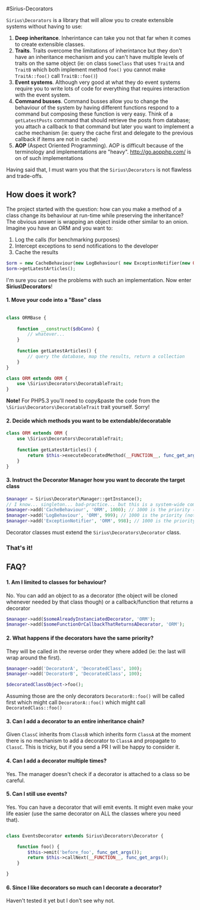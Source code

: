 #Sirius-Decorators

`Sirius\Decorators` is a library that will allow you to create extensible systems without having to use:

1. **Deep inheritance**. Inherintance can take you not that far when it comes to create extensible classes.
2. **Traits**. Traits overcome the limitations of inherintance but they don't have an inheritance mechanism and you can't have multiple levels of traits on the same object (ie: on class `SomeClass` that uses `TraitA` and `TraitB` which both implement method `foo()` you cannot make `TraitA::foo()` call `TraitB::foo()`)
3. **Event systems**. Although very good at what they do event systems require you to write lots of code for everything that requires interaction with the event system.
4. **Command busses**. Command busses allow you to change the behaviour of the system by having different functions respond to a command but composing these function is very easy. Think of a `getLatestPosts` command  that should retrieve the posts from database; you attach a callback to that command but later you want to implement a cache mechanism (ie: query the cache first and delegate to the previous callback if items are not in cache)
5. **AOP** (Aspect Oriented Programming). AOP is difficult because of the terminology and implementations are "heavy". http://go.aopphp.com/ is on of such implementations

Having said that, I must warn you that the `Sirius\Decorators` is not flawless and trade-offs.

## How does it work?

The project started with the question: how can you make a method of a class change its behaviour at run-time while preserving the inheritance? 
The obvious answer is wrapping an object inside other similar to an onion.
Imagine you have an ORM and you want to:

1. Log the calls (for benchmarking purposes)
2. Intercept exceptions to send notifications to the developer
3. Cache the results

```php
$orm = new CacheBehaviour(new LogBehaviour( new ExceptionNotifier(new ORM($dbConn))));
$orm->getLatestArticles(); 
```

I'm sure you can see the problems with such an implementation. Now enter **Sirius\Decorators**!

#### 1. Move your code into a "Base" class

```php

class ORMBase {
	
	function __construct($dbConn) {
		// whatever...
	}
	
	function getLatestArticles() {
		// query the database, map the results, return a collection
	}
}

class ORM extends ORM {
	use \Sirius\Decorators\DecoratableTrait;
}
```

**Note!** For PHP5.3 you'll need to copy&paste the code from the `\Sirius\Decorators\DecoratableTrait` trait yourself. Sorry!

#### 2. Decide which methods you want to be extendable/decoratable

```php
class ORM extends ORM {
	use \Sirius\Decorators\DecoratableTrait;
	
	function getLatestArticles() {
		return $this->executeDecoratedMethod(__FUNCTION__, func_get_args());
	}
}
```

#### 3. Instruct the Decorator Manager how you want to decorate the target class

```php
$manager = Sirius\Decorator\Manager::getInstance();
// I know... singleton... bad-practice... but this is a system-wide component and I think it's acceptable 
$manager->add('CacheBehaviour', 'ORM', 1000); // 1000 is the priority (not mandatory though)
$manager->add('LogBehaviour', 'ORM', 999); // 1000 is the priority (not mandatory though)
$manager->add('ExceptionNotifier', 'ORM', 998); // 1000 is the priority (not mandatory though)
```

Decorator classes must extend the `Sirius\Decorators\Decorator` class.

### That's it!


## FAQ?

#### 1. Am I limited to classes for behaviour?

No. You can add an object to as a decorator (the object will be cloned whenever needed by that class though) or a callback/function that returns a decorator

```php
$manager->add($someAlreadyInstanciatedDecorator, 'ORM');
$manager->add($someFunctionOrCallbackThatReturnsADecorator, 'ORM');
```

#### 2. What happens if the decorators have the same priority?

They will be called in the reverse order they where added (ie: the last will wrap around the first).

```php
$manager->add('DecoratorA', 'DecoratedClass', 100);
$manager->add('DecoratorB', 'DecoratedClass', 100);

$decoratedClassObject->foo();
```

Assuming those are the only decorators `DecoratorB::foo()` will be called first which might call `DecoratorA::foo()` which might call `DecoratedClass::foo()`

#### 3. Can I add a decorator to an entire inheritance chain?

Given `ClassC` inherits from `ClassB` which inherits form `ClassA` at the moment there is no mechanism to add a decorator to `ClassA` and propagate to `ClassC`. This is tricky, but if you send a PR I will be happy to consider it.

#### 4. Can I add a decorator multiple times?

Yes. The manager doesn't check if a decorator is attached to a class so be careful.

#### 5. Can I still use events?

Yes. You can have a decorator that will emit events. It might even make your life easier (use the same decorator on ALL the classes where you need that).

```php

class EventsDecorator extends Sirius\Decorators\Decorator {

	function foo() {
		$this->emit('before_foo', func_get_args());
		return $this->callNext(__FUNCTION__, func_get_args();
	}

}
```

#### 6. Since I like decorators so much can I decorate a decorator?

Haven't tested it yet but I don't see why not. 